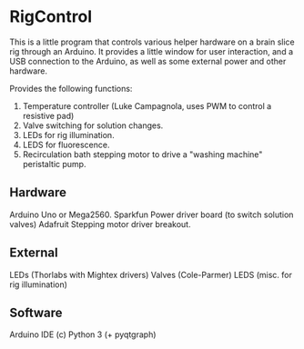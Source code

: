RigControl
==========

This is a little program that controls various helper hardware on a brain slice rig through
an Arduino. It provides a little window for user interaction, and a USB connection to the Arduino,
as well as some external power and other hardware.

Provides the following functions:

1. Temperature controller (Luke Campagnola, uses PWM to control a resistive pad)
2. Valve switching for solution changes.
3. LEDs for rig illumination.
4. LEDS for fluorescence.
5. Recirculation bath stepping motor to drive a "washing machine" peristaltic pump.


Hardware
--------
Arduino Uno or Mega2560. 
Sparkfun Power driver board (to switch solution valves)
Adafruit Stepping motor driver breakout.

External
--------
LEDs (Thorlabs with Mightex drivers)
Valves (Cole-Parmer)
LEDS (misc. for rig illumination)

Software
--------
Arduino IDE (c)
Python 3 (+ pyqtgraph)
